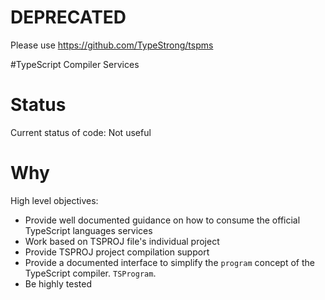 # **DEPRECATED**

Please use https://github.com/TypeStrong/tspms

#TypeScript Compiler Services

# Status 
Current status of code: Not useful 

# Why 
High level objectives: 
* Provide well documented guidance on how to consume the official TypeScript languages services 
* Work based on TSPROJ file's individual project
* Provide TSPROJ project compilation support 
* Provide a documented interface to simplify the `program` concept of the TypeScript compiler. `TSProgram`.
* Be highly tested

